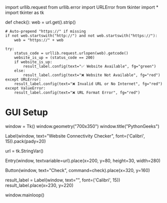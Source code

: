 import urllib.request
from urllib.error import URLError
from tkinter import *
import tkinter as tk

def check():
    web = url.get().strip()

    # Auto-prepend "https://" if missing
    if not web.startswith("http://") and not web.startswith("https://"):
        web = "https://" + web

    try:
        status_code = urllib.request.urlopen(web).getcode()
        website_is_up = (status_code == 200)
        if website_is_up:
            result_label.config(text="✅ Website Available", fg="green")
        else:
            result_label.config(text="❌ Website Not Available", fg="red")
    except URLError:
        result_label.config(text="❌ Invalid URL or No Internet", fg="red")
    except ValueError:
        result_label.config(text="❌ URL Format Error", fg="red")

# GUI Setup
window = Tk()
window.geometry("700x350")
window.title("PythonGeeks")

Label(window, text="Website Connectivity Checker", font=('Calibri', 15)).pack(pady=20)

url = tk.StringVar()

Entry(window, textvariable=url).place(x=200, y=80, height=30, width=280)

Button(window, text="Check", command=check).place(x=320, y=160)

result_label = Label(window, text="", font=('Calibri', 15))
result_label.place(x=230, y=220)

window.mainloop()
